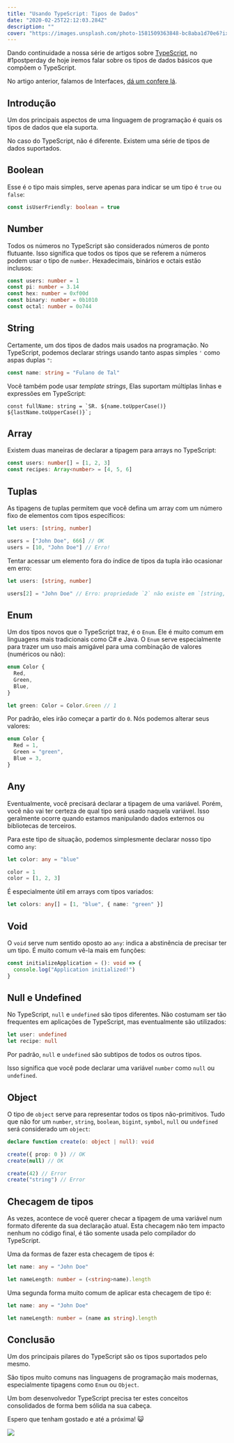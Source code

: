 ```yaml
---
title: "Usando TypeScript: Tipos de Dados"
date: "2020-02-25T22:12:03.284Z"
description: ""
cover: "https://images.unsplash.com/photo-1581509363848-bc8aba1d70e6?ixlib=rb-1.2.1&ixid=eyJhcHBfaWQiOjEyMDd9&auto=format&fit=crop&w=1401&q=80"
---
```


Dando continuidade a nossa série de artigos sobre [TypeScript](https://www.typescriptlang.org/), no #1postperday de hoje iremos falar sobre os tipos de dados básicos que compõem o TypeScript.

No artigo anterior, falamos de Interfaces, [dá um confere lá](https://01dev.codes/usando-typescript-interfaces/).

## Introdução

Um dos principais aspectos de uma linguagem de programação é quais os tipos de dados que ela suporta.

No caso do TypeScript, não é diferente. Existem uma série de tipos de dados suportados.

## Boolean

Esse é o tipo mais simples, serve apenas para indicar se um tipo é `true` ou `false`:

```ts
const isUserFriendly: boolean = true
```

## Number

Todos os números no TypeScript são considerados números de ponto flutuante. Isso significa que todos os tipos que se referem a números podem usar o tipo de `number`. Hexadecimais, binários e octais estão inclusos:

```ts
const users: number = 1
const pi: number = 3.14
const hex: number = 0xf00d
const binary: number = 0b1010
const octal: number = 0o744
```

## String

Certamente, um dos tipos de dados mais usados na programação. No TypeScript, podemos declarar strings usando tanto aspas simples `'` como aspas duplas `"`:

```ts
const name: string = "Fulano de Tal"
```

Você também pode usar _template strings_, Elas suportam múltiplas linhas e expressões em TypeScript:

```Js
const fullName: string = `SR. ${name.toUpperCase()} ${lastName.toUpperCase()}`;
```

## Array

Existem duas maneiras de declarar a tipagem para arrays no TypeScript:

```ts
const users: number[] = [1, 2, 3]
const recipes: Array<number> = [4, 5, 6]
```

## Tuplas

As tipagens de tuplas permitem que você defina um array com um número fixo de elementos com tipos específicos:

```ts
let users: [string, number]

users = ["John Doe", 666] // OK
users = [10, "John Doe"] // Erro!
```

Tentar acessar um elemento fora do índice de tipos da tupla irão ocasionar em erro:

```ts
let users: [string, number]

users[2] = "John Doe" // Erro: propriedade `2` não existe em `[string, number]`
```

## Enum

Um dos tipos novos que o TypeScript traz, é o `Enum`. Ele é muito comum em linguagens mais tradicionais como C# e Java. O `Enum` serve especialmente para trazer um uso mais amigável para uma combinação de valores (numéricos ou não):

```ts
enum Color {
  Red,
  Green,
  Blue,
}

let green: Color = Color.Green // 1
```

Por padrão, eles irão começar a partir do `0`. Nós podemos alterar seus valores:

```ts
enum Color {
  Red = 1,
  Green = "green",
  Blue = 3,
}
```

## Any

Eventualmente, você precisará declarar a tipagem de uma variável. Porém, você não vai ter certeza de qual tipo será usado naquela variável. Isso geralmente ocorre quando estamos manipulando dados externos ou bibliotecas de terceiros.

Para este tipo de situação, podemos simplesmente declarar nosso tipo como `any`:

```ts
let color: any = "blue"

color = 1
color = [1, 2, 3]
```

É especialmente útil em arrays com tipos variados:

```ts
let colors: any[] = [1, "blue", { name: "green" }]
```

## Void

O `void` serve num sentido oposto ao `any`: indica a abstinência de precisar ter um tipo. É muito comum vê-la mais em funções:

```ts
const initializeApplication = (): void => {
  console.log("Application initialized!")
}
```

## Null e Undefined

No TypeScript, `null` e `undefined` são tipos diferentes. Não costumam ser tão frequentes em aplicações de TypeScript, mas eventualmente são utilizados:

```ts
let user: undefined
let recipe: null
```

Por padrão, `null` e `undefined` são subtipos de todos os outros tipos.

Isso significa que você pode declarar uma variável `number` como `null` ou `undefined`.

## Object

O tipo de `object` serve para representar todos os tipos não-primitivos. Tudo que não for um `number`, `string`, `boolean`, `bigint`, `symbol`, `null` ou `undefined` será considerado um `object`:

```ts
declare function create(o: object | null): void

create({ prop: 0 }) // OK
create(null) // OK

create(42) // Error
create("string") // Error
```

## Checagem de tipos

As vezes, acontece de você querer checar a tipagem de uma variável num formato diferente da sua declaração atual. Esta checagem não tem impacto nenhum no código final, é tão somente usada pelo compilador do TypeScript.

Uma da formas de fazer esta checagem de tipos é:

```ts
let name: any = "John Doe"

let nameLength: number = (<string>name).length
```

Uma segunda forma muito comum de aplicar esta checagem de tipo é:

```ts
let name: any = "John Doe"

let nameLength: number = (name as string).length
```

## Conclusão

Um dos principais pilares do TypeScript são os tipos suportados pelo mesmo.

São tipos muito comuns nas linguagens de programação mais modernas, especialmente tipagens como `Enum` ou `Object`.

Um bom desenvolvedor TypeScript precisa ter estes conceitos consolidados de forma bem sólida na sua cabeça.

Espero que tenham gostado e até a próxima! 😺

![](https://media.giphy.com/media/5oGIdt1xapQ76/giphy.gif)

